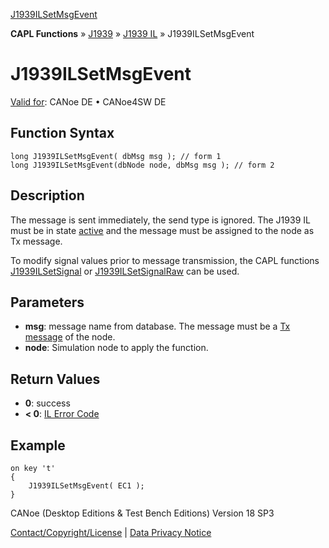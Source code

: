 [J1939ILSetMsgEvent](../../../../../../CANoeDEFamily.htm#Topics/CAPLFunctions/J1939/J1939InteractionLayer/Functions/CAPLfunctionJ1939ILSetMsgEvent.md)

**CAPL Functions** » [J1939](../../CAPLfunctionsJ1939StartPage.md) » [J1939 IL](../CAPLfunctionsJ1939ILOverview.md) » J1939ILSetMsgEvent

# J1939ILSetMsgEvent

[Valid for](../../../../Shared/FeatureAvailability.md): CANoe DE • CANoe4SW DE

## Function Syntax

```plaintext
long J1939ILSetMsgEvent( dbMsg msg ); // form 1
long J1939ILSetMsgEvent(dbNode node, dbMsg msg ); // form 2
```

## Description

The message is sent immediately, the send type is ignored. The J1939 IL must be in state [active](../../../../CANoeCANalyzer/J1939/j1939IL/j1939ILStates.md) and the message must be assigned to the node as Tx message.

To modify signal values prior to message transmission, the CAPL functions [J1939ILSetSignal](CAPLfunctionJ1939ILSetSignal.md) or [J1939ILSetSignalRaw](CAPLfunctionJ1939ILSetSignalRaw.md) can be used.

## Parameters

- **msg**: message name from database. The message must be a [Tx message](../../../../CANoeCANalyzer/J1939/j1939IL/j1939ILConfigureDB.md) of the node.
- **node**: Simulation node to apply the function.

## Return Values

- **0**: success
- **< 0**: [IL Error Code](../../../CAPLfunctionsISOj1939ErrorCodes.md)

## Example

```plaintext
on key 't'
{
    J1939ILSetMsgEvent( EC1 );
}
```

CANoe (Desktop Editions & Test Bench Editions) Version 18 SP3

[Contact/Copyright/License](../../../../Shared/ContactCopyrightLicense.md) | [Data Privacy Notice](https://www.vector.com/int/en/company/get-info/privacy-policy/)
